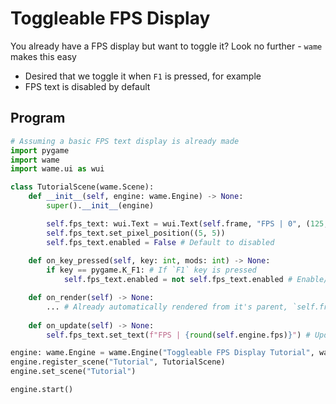 # Toggleable FPS Display
You already have a FPS display but want to toggle it? Look no further - `wame` makes this easy
- Desired that we toggle it when `F1` is pressed, for example
- FPS text is disabled by default

## Program
```python
# Assuming a basic FPS text display is already made
import pygame
import wame
import wame.ui as wui

class TutorialScene(wame.Scene):
    def __init__(self, engine: wame.Engine) -> None:
        super().__init__(engine)

        self.fps_text: wui.Text = wui.Text(self.frame, "FPS | 0", (125, 125, 125), pygame.font.SysFont("Ubuntu", 12))
        self.fps_text.set_pixel_position((5, 5))
        self.fps_text.enabled = False # Default to disabled
    
    def on_key_pressed(self, key: int, mods: int) -> None:
        if key == pygame.K_F1: # If `F1` key is pressed
            self.fps_text.enabled = not self.fps_text.enabled # Enable/Disable it

    def on_render(self) -> None:
        ... # Already automatically rendered from it's parent, `self.frame`
    
    def on_update(self) -> None:
        self.fps_text.set_text(f"FPS | {round(self.engine.fps)}") # Update text each frame

engine: wame.Engine = wame.Engine("Toggleable FPS Display Tutorial", wame.Pipeline.PYGAME)
engine.register_scene("Tutorial", TutorialScene)
engine.set_scene("Tutorial")

engine.start()
```
